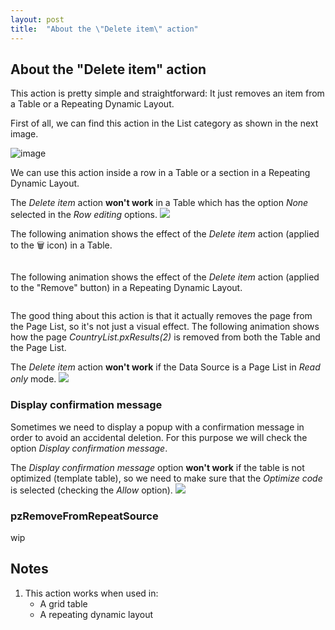 ```yaml
---
layout: post
title:  "About the \"Delete item\" action"
---
```


## About the "Delete item" action

This action is pretty simple and straightforward: It just removes an item from a Table or a Repeating Dynamic Layout. 

First of all, we can find this action in the List category as shown in the next image.

![image](https://user-images.githubusercontent.com/19811297/141845370-be3a5538-aada-429b-8b5d-c5be8579be58.png)

We can use this action inside a row in a Table or a section in a Repeating Dynamic Layout.

<div class="block warning">
    The <em>Delete item</em> action <strong>won't work</strong> in a Table which has the option <em>None</em> selected in the <em>Row editing</em> options.
    <img src="https://user-images.githubusercontent.com/19811297/142218077-c45b0b17-6cb1-44df-835e-6ccc84910792.png" />
</div>

The following animation shows the effect of the _Delete item_ action (applied to the 🗑 icon) in a Table. 

<img data-gifffer="https://raw.githubusercontent.com/dfrankmv/pegablog/gh-pages/img/SMYeIXpBrj.gif" />

The following animation shows the effect of the _Delete item_ action (applied to the "Remove" button) in a Repeating Dynamic Layout.

<img data-gifffer="https://raw.githubusercontent.com/dfrankmv/pegablog/gh-pages/img/xt4ddcBPwT.gif" />

The good thing about this action is that it actually removes the page from the Page List, so it's not just a visual effect. The following animation shows how the page _CountryList.pxResults(2)_ is removed from both the Table and the Page List.

<img data-gifffer="https://raw.githubusercontent.com/dfrankmv/pegablog/gh-pages/img/zLzhMNY5EU.gif" />

<div class="block important">
    The <em>Delete item</em> action <strong>won't work</strong> if the Data Source is a Page List in <em>Read only</em> mode.
    <img src="https://user-images.githubusercontent.com/19811297/141976362-6fbb50c6-2f7a-418f-982f-4c47ad4ce06b.png" />
</div>

### Display confirmation message

Sometimes we need to display a popup with a confirmation message in order to avoid an accidental deletion. For this purpose we will check the option _Display confirmation message_.

<div class="block important">
    The <em>Display confirmation message</em> option <strong>won't work</strong> if the table is not optimized (template table), so we need to make sure that the <em>Optimize code</em> is selected (checking the <em>Allow</em> option).
    <img src="https://user-images.githubusercontent.com/19811297/142223013-7e6d801e-3dd6-46ed-9949-1fb538fd8328.png" />
</div>

### pzRemoveFromRepeatSource
wip

## Notes
1. This action works when used in:
    - A grid table
    - A repeating dynamic layout


